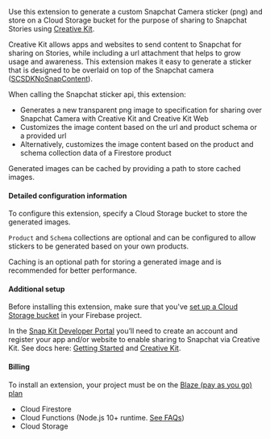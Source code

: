 Use this extension to generate a custom Snapchat Camera sticker (png) and store on a Cloud Storage bucket for the purpose of sharing to Snapchat Stories using [Creative Kit](https://snapkit.com/creative-kit).

Creative Kit allows apps and websites to send content to Snapchat for sharing on Stories, while including a url attachment that helps to grow usage and awareness. This extension makes it easy to generate a sticker that is designed to be overlaid on top of the Snapchat camera ([SCSDKNoSnapContent](https://docs.snap.com/snap-kit/creative-kit/Tutorials/ios#creating-on-top-of-photos-or-videos-taken-in-snapchat)).

When calling the Snapchat sticker api, this extension:

- Generates a new transparent png image to specification for sharing over Snapchat Camera with Creative Kit and Creative Kit Web
- Customizes the image content based on the url and product schema or a provided url
- Alternatively, customizes the image content based on the product and schema collection data of a Firestore product

Generated images can be cached by providing a path to store cached images.

#### Detailed configuration information

To configure this extension, specify a Cloud Storage bucket to store the generated images.

`Product` and `Schema` collections are optional and can be configured to allow stickers to be generated based on your own products.

Caching is an optional path for storing a generated image and is recommended for better performance.

#### Additional setup

Before installing this extension, make sure that you've [set up a Cloud Storage bucket](https://firebase.google.com/docs/storage) in your Firebase project.

In the [Snap Kit Developer Portal](https://kit.snapchat.com/manage/) you’ll need to create an account and register your app and/or website to enable sharing to Snapchat via Creative Kit. See docs here: [Getting Started](https://docs.snap.com/snap-kit/developer-portal/developing-your-app) and [Creative Kit](https://docs.snap.com/snap-kit/creative-kit/overview#features).

#### Billing

To install an extension, your project must be on the [Blaze (pay as you go) plan](https://firebase.google.com/pricing)

- Cloud Firestore
- Cloud Functions (Node.js 10+ runtime. [See FAQs](https://firebase.google.com/support/faq#extensions-pricing))
- Cloud Storage
